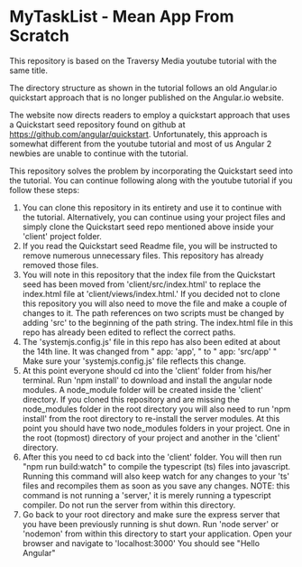 # MyTaskList - Mean App From Scratch
This repository is based on the Traversy Media youtube tutorial with the same title.

The directory structure as shown in the tutorial follows an old Angular.io quickstart approach
that is no longer published on the Angular.io website.

The website now directs readers to employ a quickstart approach that uses a Quickstart seed repository found
on github at https://github.com/angular/quickstart.  Unfortunately, this approach is somewhat different from the youtube
tutorial and most of us Angular 2 newbies are unable to continue with the tutorial.

This repository solves the problem by incorporating the Quickstart seed into the tutorial.  You can continue
following along with the youtube tutorial if you follow these steps:
  1.  You can clone this repository in its entirety and use it to continue with the tutorial.  Alternatively, you can
      continue using your project files and simply clone the Quickstart seed repo mentioned above inside  your 'client'
      project folder.  
  2.  If you read the Quickstart seed Readme file, you will be instructed to remove numerous unnecessary files.  This
      repository has already removed those files.
  3.  You will note in this repository that the index file from the Quickstart seed has been moved from 
      'client/src/index.html' to replace the index.html file at 'client/views/index.html.'  If you decided not to clone
      this repository you will also need to move the file and make a couple of changes to it.  The path references on two
      scripts must be changed by adding 'src' to the beginning of the path string.  The index.html file in this repo has
      already been edited to reflect the correct paths.
  4.  The 'systemjs.config.js' file in this repo has also been edited at about the 14th line.  It was changed from
      " app: 'app', "  to  " app: 'src/app' "  Make sure your 'systemjs.config.js' file reflects this change.
  5.  At this point everyone should cd into the 'client' folder from his/her terminal.  Run 'npm install' to download and
      install the angular node modules.  A node_module folder will be created inside the 'client' directory.  If you cloned
      this repository and are missing the node_modules folder in the root directory you will also need to run 'npm install'
      from the root directory to re-install the server modules.  At this point you should have two node_modules folders in
      your project.  One in the root (topmost) directory of your project and another in the 'client' directory.
  6.  After this you need to cd back into the 'client' folder.  You will then run "npm run build:watch" to
      compile the typescript (ts) files into javascript.  Running this command will also keep watch for any changes to
      your 'ts' files and recompiles them as soon as you save any changes.  NOTE: this command is not running a 'server,'
      it is merely running a typescript compiler.  Do not run the server from within this directory.
  7.  Go back to your root directory and make sure the express server that you have been previously running is shut down.
      Run 'node server' or 'nodemon' from within this directory to start your application.  Open your browser and navigate
      to 'localhost:3000'  You should see "Hello Angular"
